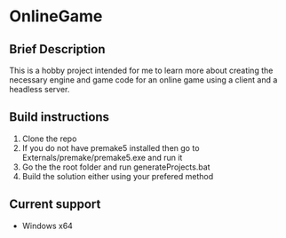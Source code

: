 # OnlineGame

## Brief Description

This is a hobby project intended for me to learn more about creating the necessary engine and game code for an online game using a client and a headless server.

## Build instructions

1. Clone the repo
2. If you do not have premake5 installed then go to Externals/premake/premake5.exe and run it
3. Go the the root folder and run generateProjects.bat
4. Build the solution either using your prefered method

## Current support

- Windows x64
